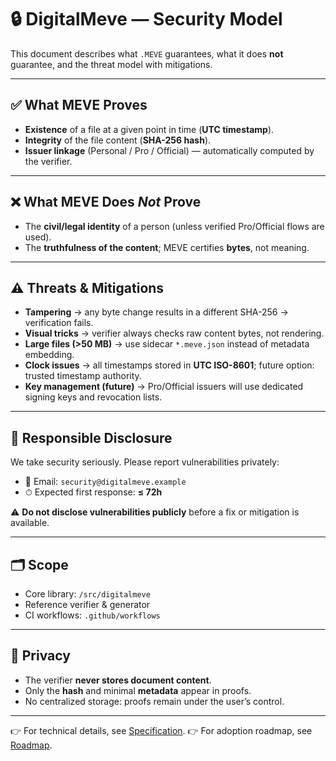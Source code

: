# 🔒 DigitalMeve — Security Model

This document describes what `.MEVE` guarantees, what it does **not** guarantee, and the threat model with mitigations.

---

## ✅ What MEVE Proves

- **Existence** of a file at a given point in time (**UTC timestamp**).
- **Integrity** of the file content (**SHA-256 hash**).
- **Issuer linkage** (Personal / Pro / Official) — automatically computed by the verifier.

---

## ❌ What MEVE Does *Not* Prove

- The **civil/legal identity** of a person (unless verified Pro/Official flows are used).
- The **truthfulness of the content**; MEVE certifies **bytes**, not meaning.

---

## ⚠️ Threats & Mitigations

- **Tampering** → any byte change results in a different SHA-256 → verification fails.
- **Visual tricks** → verifier always checks raw content bytes, not rendering.
- **Large files (>50 MB)** → use sidecar `*.meve.json` instead of metadata embedding.
- **Clock issues** → all timestamps stored in **UTC ISO-8601**; future option: trusted timestamp authority.
- **Key management (future)** → Pro/Official issuers will use dedicated signing keys and revocation lists.

---

## 📣 Responsible Disclosure

We take security seriously. Please report vulnerabilities privately:

- 📧 Email: `security@digitalmeve.example`
- ⏱ Expected first response: **≤ 72h**

⚠️ **Do not disclose vulnerabilities publicly** before a fix or mitigation is available.

---

## 🗂 Scope

- Core library: `/src/digitalmeve`
- Reference verifier & generator
- CI workflows: `.github/workflows`

---

## 🔐 Privacy

- The verifier **never stores document content**.
- Only the **hash** and minimal **metadata** appear in proofs.
- No centralized storage: proofs remain under the user’s control.

---

👉 For technical details, see [Specification](SPECIFICATION.md).
👉 For adoption roadmap, see [Roadmap](ROADMAP.md).
